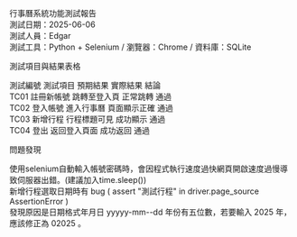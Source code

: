行事曆系統功能測試報告  
測試日期：2025-06-06  
測試人員：Edgar  
測試工具：Python + Selenium / 瀏覽器：Chrome / 資料庫：SQLite  

測試項目與結果表格  

測試編號	  測試項目	      預期結果	        實際結果	       結論  
TC01	    註冊新帳號	    跳轉至登入頁	    正常跳轉	       通過  
TC02	    登入帳號	      進入行事曆	      頁面顯示正確	   通過  
TC03	    新增行程	      行程標題可見	    成功顯示	       通過  
TC04	    登出	        返回登入頁面	    成功返回	       通過  

問題發現

使用selenium自動輸入帳號密碼時，會因程式執行速度過快網頁開啟速度過慢導致伺服器出錯。(建議加入time.sleep())  
新增行程選取日期時有 bug ( assert "測試行程" in driver.page_source AssertionError )  
發現原因是日期格式年月日 yyyyy-mm--dd 年份有五位數，若要輸入 2025 年，應該修正為 02025 。  

